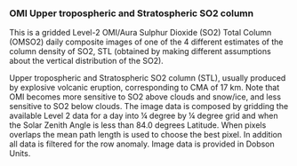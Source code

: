 ### OMI Upper tropospheric and Stratospheric SO2 column  

This is a gridded Level-2 OMI/Aura Sulphur Dioxide (SO2) Total Column (OMSO2) daily composite images of one of the 4 different estimates of the column density of SO2, STL (obtained by making different assumptions about the vertical distribution of the SO2).

Upper tropospheric and Stratospheric SO2 column (STL), usually produced by explosive volcanic eruption, corresponding to CMA of 17 km. Note that OMI becomes more sensitive to SO2 above clouds and snow/ice, and less sensitive to SO2 below clouds. The image data is composed by gridding the available Level 2 data for a day into ¼ degree by ¼ degree grid and when the Solar Zenith Angle is less than 84.0 degrees Latitude. When pixels overlaps the mean path length is used to choose the best pixel. In addition all data is filtered for the row anomaly. Image data is provided in Dobson Units.
